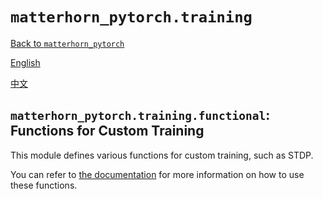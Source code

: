 # `matterhorn_pytorch.training`

[Back to `matterhorn_pytorch`](../README.md)

[English](../../en_us/training/README.md)

[中文](../../zh_cn/training/README.md)

## `matterhorn_pytorch.training.functional`: Functions for Custom Training

This module defines various functions for custom training, such as STDP.

You can refer to [the documentation](./1_functional.md) for more information on how to use these functions.